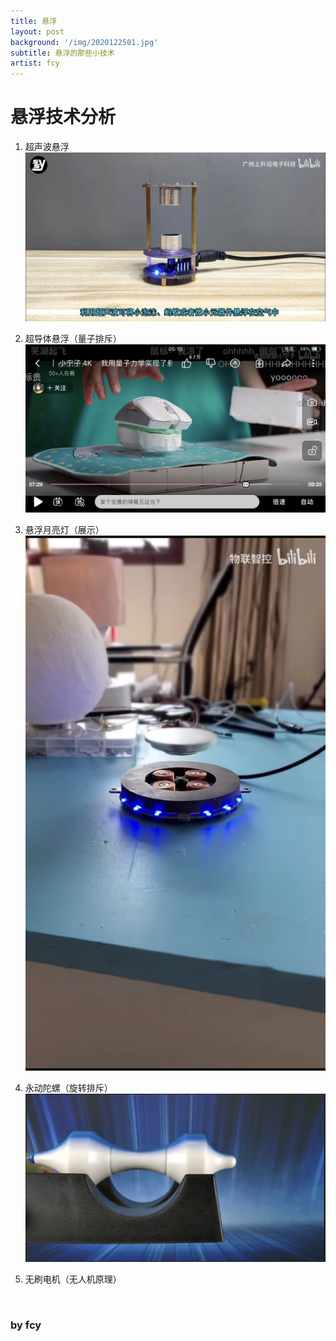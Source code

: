 ```yaml
---
title: 悬浮
layout: post
background: '/img/2020122501.jpg'
subtitle: 悬浮的那些小技术
artist: fcy
---
```




# 悬浮技术分析

1. 超声波悬浮
![超声波悬浮成品](/img/2021092501.png "超声波悬浮成品")

2. 超导体悬浮（量子排斥）
![超导体悬浮成品](/img/2021092502.png "超导体悬浮成品")

3. 悬浮月亮灯（展示）
![悬浮月亮灯成品](/img/2021092503.png "悬浮月亮灯成品")

4. 永动陀螺（旋转排斥）
![永动陀螺成品](/img/2021092504.png "永动陀螺成品")

5. 无刷电机（无人机原理）

<br>

### by  fcy